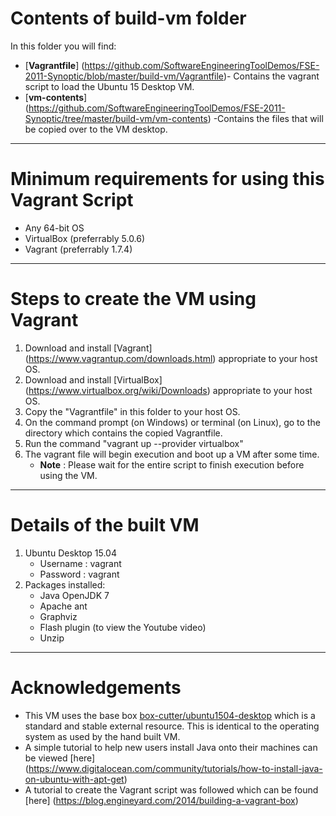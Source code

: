 # Contents of build-vm folder
In this folder you will find:
*  [**Vagrantfile**] (https://github.com/SoftwareEngineeringToolDemos/FSE-2011-Synoptic/blob/master/build-vm/Vagrantfile)- Contains the vagrant script to load the Ubuntu 15 Desktop VM. 
*  [**vm-contents**] (https://github.com/SoftwareEngineeringToolDemos/FSE-2011-Synoptic/tree/master/build-vm/vm-contents) -Contains the files that will be copied over to the VM desktop.

***

# Minimum requirements for using this Vagrant Script 
* Any 64-bit OS
* VirtualBox (preferrably 5.0.6)
* Vagrant (preferrably 1.7.4) 

***

# Steps to create the VM using Vagrant 
 1. Download and install [Vagrant] (https://www.vagrantup.com/downloads.html) appropriate to your host OS.
 2. Download and install [VirtualBox] (https://www.virtualbox.org/wiki/Downloads) appropriate to your host OS.
 3. Copy the "Vagrantfile" in this folder to your host OS.
 4. On the command prompt (on Windows) or terminal (on Linux), go to the directory which contains the copied Vagrantfile.
 5. Run the command "vagrant up --provider virtualbox"
 6. The vagrant file will begin execution and boot up a VM after some time. 
    * **Note** : Please wait for the entire script to finish execution before using the VM. 
    
***

# Details of the built VM
1. Ubuntu Desktop 15.04
    * Username : vagrant
    * Password : vagrant
2. Packages installed:
    * Java OpenJDK 7
    * Apache ant
    * Graphviz
    * Flash plugin (to view the Youtube video)
    * Unzip

***

# Acknowledgements
* This VM uses the base box [box-cutter/ubuntu1504-desktop](https://atlas.hashicorp.com/box-cutter/boxes/ubuntu1504-desktop/versions/2.0.5) 
which is a standard and stable external resource. This is identical to the operating system as used by the hand built VM.
* A simple tutorial to help new users install Java onto their machines can be viewed [here] (https://www.digitalocean.com/community/tutorials/how-to-install-java-on-ubuntu-with-apt-get)
* A tutorial to create the Vagrant script was followed which can be found [here] (https://blog.engineyard.com/2014/building-a-vagrant-box)

